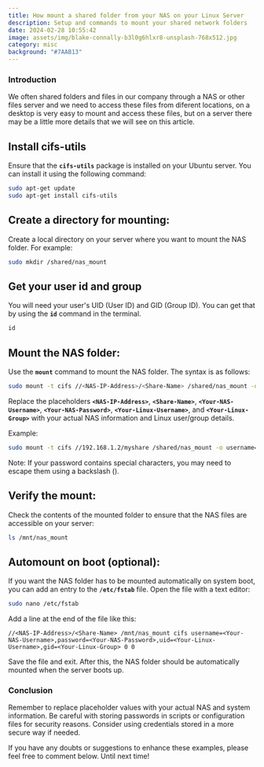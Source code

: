 ```yaml
---
title: How mount a shared folder from your NAS on your Linux Server
description: Setup and commands to mount your shared network folders
date: 2024-02-28 10:55:42
image: assets/img/blake-connally-b3l0g6hlxr8-unsplash-768x512.jpg
category: misc
background: "#7AAB13"
---
```

### Introduction

We often shared folders and files in our company through a NAS or other files server and we need to access these files from diferent locations, on a desktop is very easy to mount and access these files, but on a server there may be a little more details that we will see on this article.

## Install cifs-utils

Ensure that the **`cifs-utils`** package is installed on your Ubuntu server. You can install it using the following command:

```bash
sudo apt-get update
sudo apt-get install cifs-utils
```

## Create a directory for mounting:

Create a local directory on your server where you want to mount the NAS folder. For example:

```bash
sudo mkdir /shared/nas_mount
```

## Get your user id and group

You will need your user's UID (User ID) and GID (Group ID). You can get that by using the **`id`** command in the terminal.

```jsx
id
```

## Mount the NAS folder:

Use the **`mount`** command to mount the NAS folder. The syntax is as follows:

```bash
sudo mount -t cifs //<NAS-IP-Address>/<Share-Name> /shared/nas_mount -o username=<Your-NAS-Username>,password=<Your-NAS-Password>,uid=<Your-Linux-Username>,gid=<Your-Linux-Group>
```

Replace the placeholders **`<NAS-IP-Address>`**, **`<Share-Name>`**, **`<Your-NAS-Username>`**, **`<Your-NAS-Password>`**, **`<Your-Linux-Username>`**, and **`<Your-Linux-Group>`** with your actual NAS information and Linux user/group details.

Example:

```bash
sudo mount -t cifs //192.168.1.2/myshare /shared/nas_mount -o username=myuser,password=mypassword,uid=myuser,gid=mygroup
```

Note: If your password contains special characters, you may need to escape them using a backslash (\).

## Verify the mount:

Check the contents of the mounted folder to ensure that the NAS files are accessible on your server:

```bash
ls /mnt/nas_mount
```

## Automount on boot (optional):

If you want the NAS folder has to be mounted automatically on system boot, you can add an entry to the **`/etc/fstab`** file. Open the file with a text editor:

```bash
sudo nano /etc/fstab
```

Add a line at the end of the file like this:

```
//<NAS-IP-Address>/<Share-Name> /mnt/nas_mount cifs username=<Your-NAS-Username>,password=<Your-NAS-Password>,uid=<Your-Linux-Username>,gid=<Your-Linux-Group> 0 0
```

Save the file and exit. After this, the NAS folder should be automatically mounted when the server boots up.

### Conclusion

Remember to replace placeholder values with your actual NAS and system information. Be careful with storing passwords in scripts or configuration files for security reasons. Consider using credentials stored in a more secure way if needed.

If you have any doubts or suggestions to enhance these examples, please feel free to comment below. Until next time!